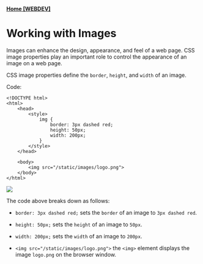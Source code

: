 **[Home [WEBDEV]](WEBDEV11LEC#^MIDCH5)**

# Working with Images
Images can enhance the design, appearance, and feel of a web page. CSS image properties play an important role to control the appearance of an image on a web page.

CSS image properties define the `border`, `height`, and `width` of an image.

Code:

```
<!DOCTYPE html>
<html>
    <head>
        <style>
            img {
                border: 3px dashed red;
                height: 50px;
                width: 200px;
            }
        </style>
    </head>

    <body>
        <img src="/static/images/logo.png">
    </body>
</html>
```

![](https://universityofcebu.ethinksites.com/pluginfile.php/1463981/mod_page/content/5/image.png)  

  

The code above breaks down as follows:

-   `border: 3px dashed red;` sets the `border` of an image to `3px dashed red`.
    
-   `height: 50px;` sets the `height` of an image to `50px`.
    
-   `width: 200px;` sets the `width` of an image to `200px`.
    
-   `<img src="/static/images/logo.png">` the `<img>` element displays the image `logo.png` on the browser window.